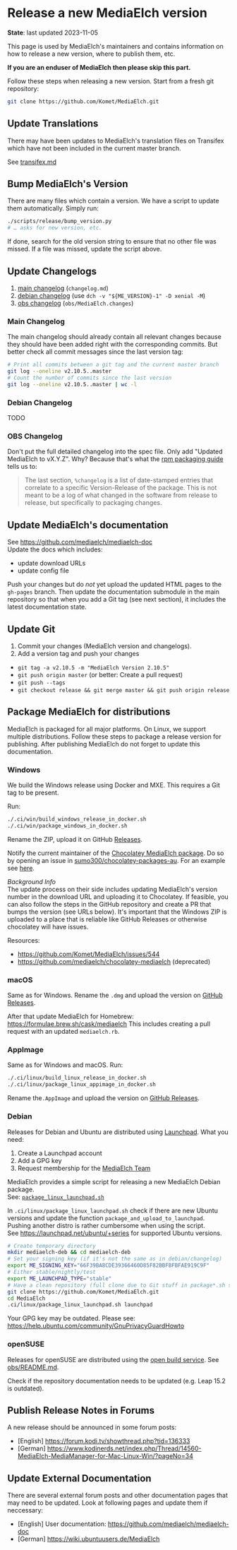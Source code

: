 # Release a new MediaElch version

__State__: last updated 2023-11-05

This page is used by MediaElch's maintainers and contains information
on how to release a new version, where to publish them, etc.

**If you are an enduser of MediaElch then please skip this part.**

Follow these steps when releasing a new version. Start from a fresh git repository:

```sh
git clone https://github.com/Komet/MediaElch.git
```

## Update Translations

There may have been updates to MediaElch's translation files on Transifex which
have not been included in the current master branch.

See [transifex.md](transifex.md)


## Bump MediaElch's Version

There are many files which contain a version.  We have a script to update
them automatically. Simply run:

```sh
./scripts/release/bump_version.py
# … asks for new version, etc.
```

If done, search for the old version string to ensure that no other
file was missed.  If a file was missed, update the script above.


## Update Changelogs

 1. [main changelog](#main-changelog) (`changelog.md`)
 2. [debian changelog](#debian-changelog) (use `dch -v "${ME_VERSION}-1" -D xenial -M`)
 3. [obs changelog](#obs-changelog) (`obs/MediaElch.changes`)

### Main Changelog
The main changelog should already contain all relevant changes because
they should have been added right with the corresponding commits.
But better check all commit messages since the last version tag:

```sh
# Print all commits between a git tag and the current master branch
git log --oneline v2.10.5..master
# Count the number of commits since the last version
git log --oneline v2.10.5..master | wc -l
```


### Debian Changelog

TODO


### OBS Changelog

Don't put the full detailed changelog into the spec file. Only add "Updated MediaElch to vX.Y.Z".
Why? Because that's what the [rpm packaging guide][rpm-guide] tells us to:

> The last section, `%changelog` is a list of date-stamped entries that correlate to a
> specific Version-Release of the package.  This is not meant to be a log of what
> changed in the software from release to release, but specifically to packaging changes.

[rpm-guide]: https://rpm-guide.readthedocs.io/en/latest/rpm-guide.html#working-with-spec-files


## Update MediaElch's documentation

See https://github.com/mediaelch/mediaelch-doc  
Update the docs which includes:

 - update download URLs
 - update config file

Push your changes but do *not* yet upload the updated HTML pages to the `gh-pages` branch.
Then update the documentation submodule in the main repository so that when you
add a Git tag (see next section), it includes the latest documentation state.


## Update Git

 1. Commit your changes (MediaElch version and changelogs).
 2. Add a version tag and push your changes
 
  - `git tag -a v2.10.5 -m "MediaElch Version 2.10.5"`
  - `git push origin master` (or better: Create a pull request)
  - `git push --tags`
  - `git checkout release && git merge master && git push origin release`


## Package MediaElch for distributions

MediaElch is packaged for all major platforms. On Linux, we support multiple distributions.
Follow these steps to package a release version for publishing. After publishing MediaElch
do not forget to update this documentation.


### Windows

We build the Windows release using Docker and MXE.  This requires a Git tag to be present.

Run:
```sh
./.ci/win/build_windows_release_in_docker.sh
./.ci/win/package_windows_in_docker.sh
```

Rename the ZIP, upload it on GitHub [Releases](https://github.com/Komet/MediaElch/releases).

Notify the current maintainer of the [Chocolatey MediaElch package][choco].
Do so by opening an issue in [sumo300/chocolatey-packages-au](https://github.com/sumo300/chocolatey-packages-au/).
For an example see [here](https://github.com/sumo300/chocolatey-packages-au/issues/1).

_Background Info_  
The update process on their side includes updating MediaElch's version number in the
download URL and uploading it to Chocolatey.  If feasible, you can also follow the steps in
the GitHub repository and create a PR that bumps the version (see URLs below).
It's important that the Windows ZIP is uploaded to a place that is reliable like
GitHub Releases or otherwise chocolatey will have issues.

Resources:
 - https://github.com/Komet/MediaElch/issues/544
 - https://github.com/mediaelch/chocolatey-mediaelch (deprecated)


### macOS

Same as for Windows. Rename the `.dmg` and upload the version on
[GitHub Releases](https://github.com/Komet/MediaElch/releases).

After that update MediaElch for Homebrew: https://formulae.brew.sh/cask/mediaelch
This includes creating a pull request with an updated `mediaelch.rb`.


### AppImage

Same as for Windows and macOS. Run:

```sh
./.ci/linux/build_linux_release_in_docker.sh
./.ci/linux/package_linux_appimage_in_docker.sh
```

Rename the`.AppImage` and upload the version on
[GitHub Releases](https://github.com/Komet/MediaElch/releases).


### Debian

Releases for Debian and Ubuntu are distributed using [Launchpad](https://launchpad.net/).
What you need:

 1. Create a Launchpad account
 2. Add a GPG key
 3. Request membership for the [MediaElch Team](https://launchpad.net/~mediaelch)

MediaElch provides a simple script for releasing a new MediaElch Debian package.  
See: [`package_linux_launchpad.sh`](../../.ci/linux/package_linux_launchpad.sh)

In `.ci/linux/package_linux_launchpad.sh` check if there are new Ubuntu versions and
update the function `package_and_upload_to_launchpad`. Pushing another distro
is rather cumbersome when using the script.  
See https://launchpad.net/ubuntu/+series for supported Ubuntu versions.

```sh
# Create temporary directory
mkdir mediaelch-deb && cd mediaelch-deb
# Set your signing key (if it's not the same as in debian/changelog)
export ME_SIGNING_KEY="66F39BA8CDE39366460D85F82BBFBFBFAE919C9F"
# Either stable/nightly/test
export ME_LAUNCHPAD_TYPE="stable"
# Have a clean repository (full clone due to Git stuff in package*.sh script)
git clone https://github.com/Komet/MediaElch.git
cd MediaElch
.ci/linux/package_linux_launchpad.sh launchpad
```

Your GPG key may be outdated. Please see: <https://help.ubuntu.com/community/GnuPrivacyGuardHowto>


### openSUSE

Releases for openSUSE are distributed using the [open build service](https://build.opensuse.org/).
See [obs/README.md](https://github.com/Komet/MediaElch/blob/master/obs/README.md).

Check if the repository documentation needs to be updated (e.g. Leap 15.2 is outdated).


## Publish Release Notes in Forums

A new release should be announced in some forum posts:

 - [English] https://forum.kodi.tv/showthread.php?tid=136333
 - [German] https://www.kodinerds.net/index.php/Thread/14560-MediaElch-MediaManager-for-Mac-Linux-Win/?pageNo=34


## Update External Documentation

There are several external forum posts and other documentation pages that may
need to be updated. Look at following pages and update them if neccessary:

 - [English] User documentation: https://github.com/mediaelch/mediaelch-doc
 - [German] https://wiki.ubuntuusers.de/MediaElch

[choco]: https://chocolatey.org/packages/MediaElch/

